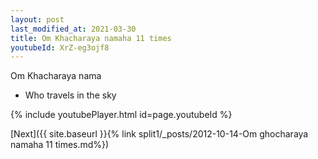 ```yaml
---
layout: post
last_modified_at: 2021-03-30
title: Om Khacharaya namaha 11 times
youtubeId: XrZ-eg3ojf8
---
```

 
 
Om Khacharaya nama 
 
 -  Who travels in the sky 
 
  
 
  
 
 
 
 
 
 


{% include youtubePlayer.html id=page.youtubeId %}
 
[Next]({{ site.baseurl }}{% link  split1/_posts/2012-10-14-Om ghocharaya namaha 11 times.md%})
 
